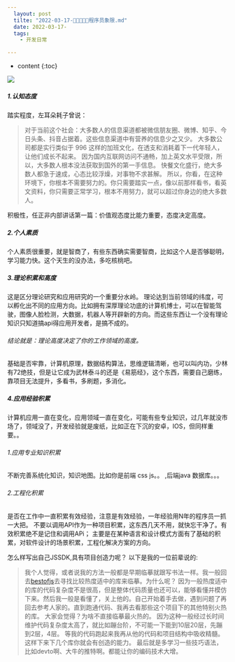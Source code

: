 ```yaml
---
  layout: post
  tilte: "2022-03-17-📣🐘🐘🐘🐘程序员象限.md"
  date: 2022-03-17-
  tags: 
    - 开发日常

---
```



* content
{:toc}




![](https://upload-images.jianshu.io/upload_images/15312191-ad02c1fdf9fab09c.png?imageMogr2/auto-orient/strip%7CimageView2/2/w/1240)

##### 1.认知态度
踏实程度，左耳朵耗子曾说：
>对于当前这个社会：大多数人的信息渠道都被微信朋友圈、微博、知乎、今日头条、抖音占据着。这些信息渠道中有营养的信息少之又少。
大多数公司都是实行类似于 996 这样的加班文化，在透支和消耗着下一代年轻人，让他们成长不起来。
因为国内互联网访问不通畅，加上英文水平受限，所以，大多数人根本没法获取到国外的第一手信息。
快餐文化盛行，绝大多数人都急于速成，心态比较浮燥，对事物不求甚解。
所以，你看，在这种环境下，你根本不需要努力的。你只需要踏实一点，像以前那样看书，看英文资料，你只需要正常学习，根本不用努力，就可以超过你身边的绝大多数人。

积极性，任正非内部讲话第一篇：价值观态度比能力重要，态度决定高度。
##### 2.个人素质 
个人素质很重要，就是智商了，有些东西确实需要智商，比如这个人是否够聪明，学习能力快。这个天生的没办法，多吃核桃吧。
##### 3.理论积累和高度
这是区分理论研究和应用研究的一个重要分水岭。
理论达到当前领域的纬度，可以孵化出不同的应用方向。比如拥有深厚理论功底的计算机博士，可以在智能驾驶，图像人脸检测，大数据，机器人等开辟新的方向。而这些东西让一个没有理论知识只知道搞api得应用开发者，是搞不成的。

###### 结论就是：理论高度决定了你的工作领域的高度。

基础是否牢靠，计算机原理，数据结构算法，思维逻辑清晰，也可以叫内功，少林有72绝技，但是让它成为武林泰斗的还是《易筋经》，这个东西，需要自己磨练，靠项目无法提升，多看书，多刷题，多消化。

##### 4.应用经验积累
计算机应用一直在变化，应用领域一直在变化，可能有些专业知识，过几年就没市场了，领域没了，开发经验就是废纸，比如正在下沉的安卓，IOS，但同样重要。。

###### 1.应用专业知识积累
不断完善系统化知识，知识地图。比如你是前端 css js。。 ,后端java 数据库。。。
######  2.工程化积累
是否在工作中一直积累有效经验，注意是有效经验，一年经验用N年的程序员一抓一大把。
不要以调用API作为一种项目积累，这东西几天不用，就快忘干净了。有效积累绝不是记住和调用APi；
主要是在某种语言和设计模式方面有了基础的积累，对软件设计的场景积累，工程化解决方案的方向。

怎么样写出自己JSSDK,具有项目创造力呢？
以下是我的一位前辈说的:


>我个人觉得，或者说我的方法一般都是早期临摹就跟写书法一样。我一般回去[bestofjs](https://bestofjs.org/)去寻找比较热度适中的库来临摹。为什么呢？
因为一般热度适中的库的代码复杂度不是很高，但是整体代码质量也还可以，能够看懂并模仿下来。然后我一般是看懂了，关上他的。自己开始着手去做，遇到问题了再回去参考人家的。直到跑通代码、我再去看那些这个项目下的其他特别火热的库。
大家会觉得？为啥不直接临摹最火热的。
因为这种一般经过长时间维护代码复杂度太高了，就比如蹦台阶，不可能一下能到10层20层，先蹦到2层，4层。
等我的代码跑起来我再从他的代码和项目结构中吸收精髓。这样下来下几个库你就会有创造的能力。
最后就是多学习一些技巧语法，比如devto啊、大牛的推特啊。都能让你的编码技术大增。

